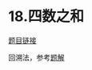 # 18.四数之和
[题目链接](https://leetcode-cn.com/problems/4sum/submissions/)

回溯法，参考[题解](https://leetcode-cn.com/problems/4sum/solution/mei-kan-dao-ji-ge-hui-su-de-ti-jie-na-wo-lai-xie-y/)
